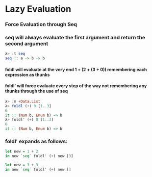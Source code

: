 # Lazy Evaluation

### Force Evaluation through Seq

### seq will always evaluate the first argument and return the second argument
```haskell
λ> :t seq
seq :: a -> b -> b
```

#### foldl will evaluate at the very end 1 + (2 + (3 + 0)) remembering each expression as thunks
#### foldl' will force evaluate every step of the way not remembering any thunks through the use of seq
```haskell
λ> :m +Data.List
λ> foldl (+) 0 [1..3]      
6                         
it :: (Num b, Enum b) => b
λ> foldl' (+) 0 [1..3]     
6                         
it :: (Num b, Enum b) => b
```

### foldl' expands as follows:
```haskell
let new = 1 + 2
in new `seq` foldl' (+) new [3]

let new = 3 + 3
in new `seq` foldl' (+) new []
```
